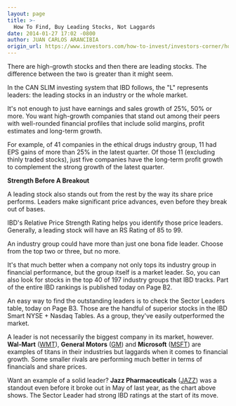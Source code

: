 ```yaml
---
layout: page
title: >-
  How To Find, Buy Leading Stocks, Not Laggards
date: 2014-01-27 17:02 -0800
author: JUAN CARLOS ARANCIBIA
origin_url: https://www.investors.com/how-to-invest/investors-corner/how-to-identify-leading-stocks/
---
```


There are high-growth stocks and then there are leading stocks. The difference between the two is greater than it might seem.

In the CAN SLIM investing system that IBD follows, the "L" represents leaders: the leading stocks in an industry or the whole market.

It's not enough to just have earnings and sales growth of 25%, 50% or more. You want high-growth companies that stand out among their peers with well-rounded financial profiles that include solid margins, profit estimates and long-term growth.

For example, of 41 companies in the ethical drugs industry group, 11 had EPS gains of more than 25% in the latest quarter. Of those 11 (excluding thinly traded stocks), just five companies have the long-term profit growth to complement the strong growth of the latest quarter.

**Strength Before A Breakout**

A leading stock also stands out from the rest by the way its share price performs. Leaders make significant price advances, even before they break out of bases.

IBD's Relative Price Strength Rating helps you identify those price leaders. Generally, a leading stock will have an RS Rating of 85 to 99.

An industry group could have more than just one bona fide leader. Choose from the top two or three, but no more.

It's that much better when a company not only tops its industry group in financial performance, but the group itself is a market leader. So, you can also look for stocks in the top 40 of 197 industry groups that IBD tracks. Part of the entire IBD rankings is published today on Page B2.

An easy way to find the outstanding leaders is to check the Sector Leaders table, today on Page B3. Those are the handful of superior stocks in the IBD Smart NYSE + Nasdaq Tables. As a group, they've easily outperformed the market.

A leader is not necessarily the biggest company in its market, however. **Wal-Mart** ([WMT](https://research.investors.com/quote.aspx?symbol=WMT)), **General Motors** ([GM](https://research.investors.com/quote.aspx?symbol=GM)) and **Microsoft** ([MSFT](https://research.investors.com/quote.aspx?symbol=MSFT)) are examples of titans in their industries but laggards when it comes to financial growth. Some smaller rivals are performing much better in terms of financials and share prices.

Want an example of a solid leader? **Jazz Pharmaceuticals** ([JAZZ](https://research.investors.com/quote.aspx?symbol=JAZZ)) was a standout even before it broke out in May of last year, as the chart above shows. The Sector Leader had strong IBD ratings at the start of its move.
